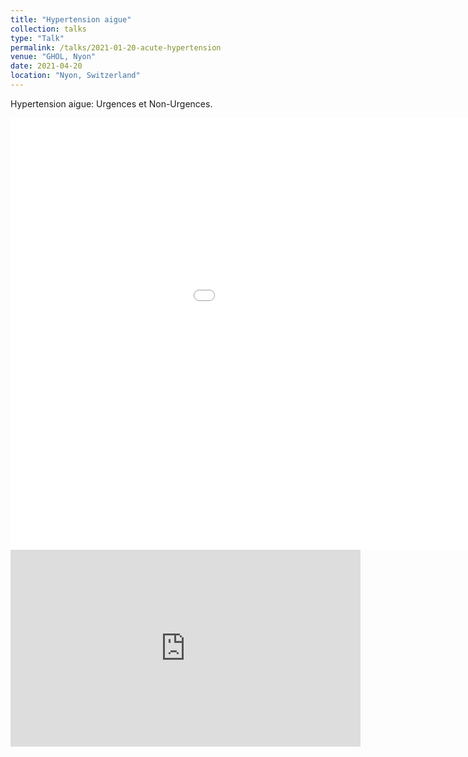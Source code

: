 ```yaml
---
title: "Hypertension aigue"
collection: talks
type: "Talk"
permalink: /talks/2021-01-20-acute-hypertension
venue: "GHOL, Nyon"
date: 2021-04-20
location: "Nyon, Switzerland"
---
```


Hypertension aigue: Urgences et Non-Urgences.

<iframe src="../files/talks/HTA_aigue.pptx&amp;action=embedview&amp;wdAr=1.7777777777777777" width="1186px" height="691px" frameborder="0">This is an embedded <a target="_blank" href="https://office.com">Microsoft Office</a> presentation, powered by <a target="_blank" href="https://office.com/webapps">Office</a>.</iframe>

<iframe width="560" height="315" src="https://www.youtube.com/embed/7WQMkbb32Ns" title="YouTube video player" frameborder="0" allow="accelerometer; autoplay; clipboard-write; encrypted-media; gyroscope; picture-in-picture" allowfullscreen></iframe>
